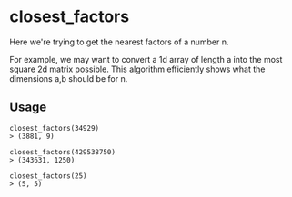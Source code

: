 # closest_factors

Here we're trying to get the nearest factors of a number n.

For example, we may want to convert a 1d array of length a into the most square 2d matrix possible. 
This algorithm efficiently shows what the dimensions a,b should be for n.

## Usage

```
closest_factors(34929)
> (3881, 9)

closest_factors(429538750)
> (343631, 1250)

closest_factors(25)
> (5, 5)
```
